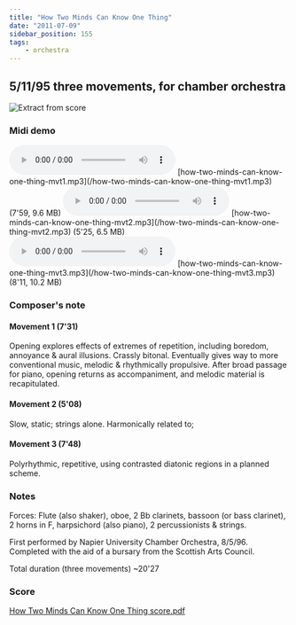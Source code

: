 ```yaml
---
title: "How Two Minds Can Know One Thing"
date: "2011-07-09"
sidebar_position: 155
tags:
    - orchestra
---
```

## 5/11/95 three movements, for chamber orchestra

![](/img/twominds1117.png "Extract from score")


### Midi demo

<audio controls>
  <source src="/how-two-minds-can-know-one-thing-mvt1.mp3"/>
</audio>
[how-two-minds-can-know-one-thing-mvt1.mp3](/how-two-minds-can-know-one-thing-mvt1.mp3) (7'59, 9.6 MB)

<audio controls>
  <source src="/how-two-minds-can-know-one-thing-mvt2.mp3"/>
</audio>
[how-two-minds-can-know-one-thing-mvt2.mp3](/how-two-minds-can-know-one-thing-mvt2.mp3) (5'25, 6.5 MB)

<audio controls>
  <source src="/how-two-minds-can-know-one-thing-mvt3.mp3"/>
</audio>
[how-two-minds-can-know-one-thing-mvt3.mp3](/how-two-minds-can-know-one-thing-mvt3.mp3) (8'11, 10.2 MB)




### Composer's note

#### Movement 1 (7'31)

Opening explores effects of extremes of repetition, including boredom, annoyance & aural illusions. Crassly bitonal. Eventually gives way to more conventional music, melodic & rhythmically propulsive. After broad passage for piano, opening returns as accompaniment, and melodic material is recapitulated.

#### Movement 2 (5'08)

Slow, static; strings alone. Harmonically related to;

#### Movement 3 (7'48)

Polyrhythmic, repetitive, using contrasted diatonic regions in a planned scheme.

### Notes

Forces: Flute (also shaker), oboe, 2 Bb clarinets, bassoon (or bass clarinet), 2 horns in F, harpsichord (also piano), 2 percussionists & strings.

First performed by Napier University Chamber Orchestra, 8/5/96. Completed with the aid of a bursary from the Scottish Arts Council.

Total duration (three movements) ~20'27

### Score

[How Two Minds Can Know One Thing score.pdf](pathname:///catalog/how-two-minds-can-know-one-thing-score-600dpi.pdf "How Two Minds Can Know One Thing score 600dpi")
